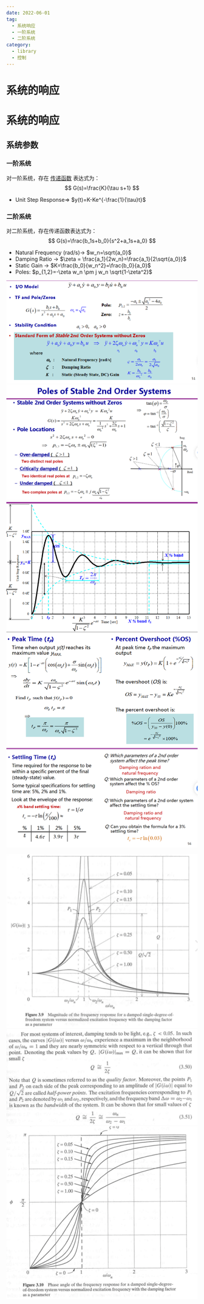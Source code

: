 ```yaml
---
date: 2022-06-01
tag:
  - 系统响应
  - 一阶系统
  - 二阶系统
category:
  - library
  - 控制
---
```


# 系统的响应

# 系统的响应


## 系统参数

### 一阶系统

对一阶系统，存在 [传递函数](.//) 表达式为：
$$
G(s)=\frac{K}{\tau s+1}
$$


- Unit Step Response=> $y(t)=K-Ke^{-\frac{1}{\tau}t}$

### 二阶系统

对二阶系统，存在传递函数表达式为：
$$
G(s)=\frac{b_1s+b_0}{s^2+a_1s+a_0}
$$


- Natural Frequency (rad/s)-> $w_n=\sqrt{a_0}$
- Damping Ratio -> $\zeta = \frac{a_1}{2w_n}=\frac{a_1}{2\sqrt{a_0}}$
- Static Gain -> $K=\frac{b_0}{w_n^2}=\frac{b_0}{a_0}$
- Poles: $p_{1,2}=-\zeta w_n \pm j w_n \sqrt{1-\zeta^2}$

![Pasted image 20210803170510](./assets/Pasted-image-20210803170510.png)
![Pasted image 20210803170427](./assets/Pasted-image-20210803170427.png)
![Pasted image 20210803170720](./assets/Pasted-image-20210803170720.png)
![Pasted image 20210803170728](./assets/Pasted-image-20210803170728.png)
![Pasted image 20210803170832](./assets/Pasted-image-20210803170832.png)

![Pasted image 20210818154452](./assets/Pasted-image-20210818154452.png)
![Pasted image 20210818154610](./assets/Pasted-image-20210818154610.png)
![Pasted image 20210818154633](./assets/Pasted-image-20210818154633.png)
